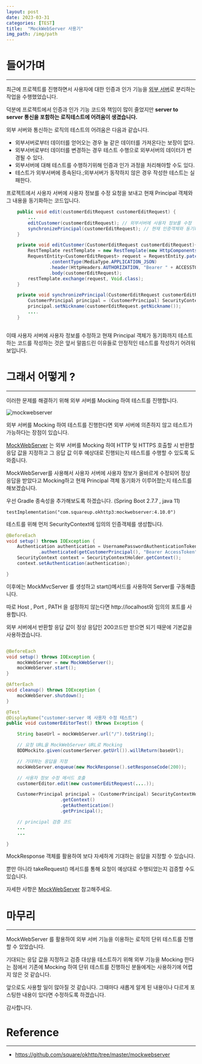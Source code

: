 ```yaml
---
layout: post
date: 2023-03-31 
categories: [TEST]
title:  "MockWebServer 사용기"
img_path: /img/path
---
```



# 들어가며
---
최근에 프로젝트를 진행하면서 사용자에 대한 인증과 인가 기능을 [외부 서버](https://github.com/impati/Customer-server)로 분리하는 작업을 수행했었습니다.

덕분에 프로젝트에서 인증과 인가 기능 코드와 책임이 많이 줄었지만 **server to server 통신을 포함하는 로직테스트에 어려움이 생겼습니다.**

외부 서버와 통신하는 로직의 테스트의 어려움은 다음과 같습니다.

- 외부서버로부터 데이터를 얻어오는 경우 늘 같은 데이터를 가져온다는 보장이 없다.
- 외부서버로부터 데이터를 변경하는 경우 테스트 수행으로 외부서버의 데이터가 변경될 수 있다.
- 외부서버에 대해 테스트를 수행하기위해 인증과 인가 과정을 처리해야할 수도 있다.
- 테스트가 외부서버에 종속된다.;외부서버가 동작하지 않은 경우 작성한 테스트는 실패한다.

프로젝트에서 사용자 서버에 사용자 정보를 수정 요청을 보내고 현재 Principal 객체와 그 내용을 동기화하는 코드입니다.
```java
    public void edit(customerEditRequest customerEditRequest) {
        ...
        editCustomer(customerEditRequest); // 외부서버에 사용자 정보를 수정
        synchronizePrincipal(customerEditRequest); // 현재 인증객체와 동기화 
    }

    private void editCustomer(CustomerEditRequest customerEditRequest){
        RestTemplate restTemplate = new RestTemplate(new HttpComponentsClientHttpRequestFactory());
        RequestEntity<CustomerEditRequest> request = RequestEntity.patch(customerServer.getServer() + 사용자 정보 수정 요청 URI)
                .contentType(MediaType.APPLICATION_JSON)
                .header(HttpHeaders.AUTHORIZATION, "Bearer " + ACCESSTOKEN)
                .body(customerEditRequest);
        restTemplate.exchange(request, Void.class);
    }

    private void synchronizePrincipal(CustomerEditRequest customerEditRequest) {
        CustomerPrincipal principal = (CustomerPrincipal) SecurityContextHolder.getContext().getAuthentication().getPrincipal();
        principal.setNickname(customerEditRequest.getNickname());
        ....
    }
    
```
이때 사용자 서버에 사용자 정보를 수정하고 현재 Principal 객체가 동기화까지 테스트하는 코드를 작성하는 것은 앞서 말씀드린 이유들로 
안정적인 테스트를 작성하기 어려워 보입니다.

# 그래서 어떻게 ?
---

이러한 문제를 해결하기 위해 외부 서버를 Mocking 하여 테스트를 진행합니다.

![mockwebserver](/mockwebserver/test.png)

외부 서버를 Mocking 하여 테스트를 진행한다면 외부 서버에 의존하지 않고 테스트가 가능하다는 장점이 있습니다.

<a href="https://github.com/square/okhttp/tree/master/mockwebserver" target="_blank">MockWebServer</a> 는 외부 서버를 Mocking 하여 HTTP 및 HTTPS 호출할 시 반환할 응답 값을 지정하고 그 응답 값 이후 예상대로 진행되는지 테스트를 수행할 수 있도록 도와줍니다.



MockWebServer를 사용해서 사용자 서버에 사용자 정보가 올바르게 수정되어 정상 응답을 받았다고 Mocking하고
현재 Principal 객체 동기화가 이루어졌는지 테스트를 해보겠습니다.


우선 Gradle 종속성을 추가해보도록 하겠습니다. (Spring Boot 2.7.7 , java 11)

```
testImplementation("com.squareup.okhttp3:mockwebserver:4.10.0")
```

테스트를 위해 먼저 SecurityContext에 임의의 인증객체를 생성합니다.

```java
@BeforeEach
void setup() throws IOException {
    Authentication authentication = UsernamePasswordAuthenticationToken
            .authenticated(getCustomerPrincipal(), "Bearer AccessToken", Collections.singletonList(new SimpleGrantedAuthority("ROLE_ADMIN")));
    SecurityContext context = SecurityContextHolder.getContext();
    context.setAuthentication(authentication);

}
```

이후에는 MockMvcServer 를 생성하고 start()메서드를 사용하여 Server를 구동해줍니다.

따로 Host , Port , PATH 을 설정하지 않는다면 http://localhost와 임의의 포트를 사용합니다.

외부 서버에서 반환할 응답 값이 정상 응답인 200코드만 받으면 되기 때문에 기본값을 사용하겠습니다.



```java

@BeforeEach
void setup() throws IOException {
    mockWebServer = new MockWebServer();
    mockWebServer.start();
}

@AfterEach
void cleanup() throws IOException {
    mockWebServer.shutdown();
}

@Test
@DisplayName("customer-server 에 사용자 수정 테스트")
public void customerEditorTest() throws Exception {

    String baseUrl = mockWebServer.url("/").toString();

    // 요청 URL을 MockWebServer URL로 Mocking
    BDDMockito.given(customerServer.getUrl()).willReturn(baseUrl);

    // 기대하는 응답을 지정
    mockWebServer.enqueue(new MockResponse().setResponseCode(200));

    // 사용자 정보 수정 메서드 호출
    customerEditor.edit(new customerEditRequest(....)); 

    CustomerPrincipal principal = (CustomerPrincipal) SecurityContextHolder
                    .getContext()
                    .getAuthentication()
                    .getPrincipal();

    // principal 검증 코드
    ...
    ...

}
```

MockResponse 객체를 활용하여 보다 자세하게 기대하는 응답을 지정할 수 있습니다. 

뿐만 아니라 takeRequest() 메서드를 통해 요청이 예상대로 수행되었는지 검증할 수도 있습니다.

자세한 사항은  <a href="https://github.com/square/okhttp/tree/master/mockwebserver" target="_blank">MockWebServer</a> 참고해주세요.



# 마무리
---

MockWebServer 를 활용하여 외부 서버 기능을 이용하는 로직의 단위 테스트를 진행할 수 있었습니다.

기대되는 응답 값을 지정하고 검증 대상을 테스트하기 위해 외부 기능을 Mocking 한다는 점에서 기존에 Mocking 하여 단위 테스트를 진행하신 분들에게는 사용하기에 어렵지 않은 것 같습니다.

앞으로도 사용할 일이 많아질 것 같습니다. 그때마다 새롭게 알게 된 내용이나 다르게 포스팅한 내용이 있다면 수정하도록 하겠습니다.

감사합니다.




# Reference
---
- <a href="https://github.com/square/okhttp/tree/master/mockwebserver" target="_blank">https://github.com/square/okhttp/tree/master/mockwebserver</a>
